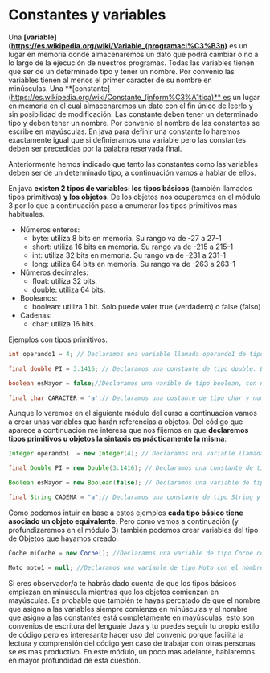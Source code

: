 # Constantes y variables

Una **[variable](https://es.wikipedia.org/wiki/Variable_(programaci%C3%B3n)** es un lugar en memoria donde almacenaremos un dato que podrá cambiar o no a lo largo de la ejecución de nuestros programas. Todas las variables tienen que ser de un determinado tipo y tener un nombre. Por convenio las variables tienen al menos el primer caracter de su nombre en minúsculas. Una **[constante](https://es.wikipedia.org/wiki/Constante_(inform%C3%A1tica)** es un lugar en memoria en el cual almacenaremos un dato con el fin único de leerlo y sin posibilidad de modificación. Las constante deben tener un determinado tipo y deben tener un nombre. Por convenio el nombre de las constantes se escribe en mayúsculas. En java para definir una constante lo haremos exactamente igual que si definieramos una variable pero las constantes deben ser precedidas por la [palabra reservada](https://es.wikipedia.org/wiki/Palabra_reservada) final.

Anteriormente hemos indicado que tanto las constantes como las variables deben ser de un determinado tipo, a continuación vamos a hablar de ellos.

En java **existen 2 tipos de variables: los tipos básicos** (también llamados tipos primitivos) **y los objetos**. De los objetos nos ocuparemos en el módulo 3 por lo que a continuación paso a enumerar los tipos primitivos mas habituales.

*   Números enteros:
    *   byte: utiliza 8 bits en memoria. Su rango va de -27 a 27-1
    *   short: utiliza 16 bits en memoria. Su rango va de -215 a 215-1
    *   int: utiliza 32 bits en memoria. Su rango va de -231 a 231-1
    *   long: utiliza 64 bits en memoria. Su rango va de -263 a 263-1
*   Números decimales:
    *   float: utiliza 32 bits.
    *   double: utiliza 64 bits.
*   Booleanos:
    *   boolean: utiliza 1 bit. Solo puede valer true (verdadero) o false (falso)
*   Cadenas:
    *   char: utiliza 16 bits.

Ejemplos con tipos primitivos:

```java
int operando1 = 4; // Declaramos una variable llamada operando1 de tipo int y le asignamos el valor 4

final double PI = 3.1416; // Declaramos una constante de tipo double. El nombre de la constante es PI y le asignamos el valor 3,1416

boolean esMayor = false;//Declaramos una varible de tipo boolean, con nombre esMayor y le asignamos el valor falso

final char CARACTER = 'a';// Declaramos una costante de tipo char y nombre CARACTER. Le asignamos el valor 'a'. Fíjate en que son comillas simples.
```

Aunque lo veremos en el siguiente módulo del curso a continuación vamos a crear unas variables que harán referencias a objetos. Del código que aparece a continuación me interesa que nos fijemos en que **declaremos tipos primitivos u objetos la sintaxis es prácticamente la misma**:

```java
Integer operando1  = new Integer(4); // Declaramos una variable llamada operando1 de tipo Integer y le asignamos el valor 4

final Double PI = new Double(3.1416); // Declaramos una constante de tipo Double. El nombre de la constante es PI y le asignamos el valor 3,1416

Boolean esMayor = new Boolean(false); // Declaramos una variable de tipo Boolean, con nombre esMayor y le asignamos el valor falso.

final String CADENA = "a";// Declaramos una constante de tipo String y nombre CADENA y le asignamos el valor "a". Fíjate en que son comillas dobles. Además aquí es el único lugar donde no hemos escrito new String("a") pero de esto ya hablaremos mas adelante aunque no es trivial
```

Como podemos intuir en base a estos ejemplos **cada tipo básico tiene asociado un objeto equivalente**. Pero como vemos a continuación (y profundizaremos en el módulo 3) también podemos crear variables del tipo de Objetos que hayamos creado.

```java
Coche miCoche = new Coche(); //Declaramos una variable de tipo Coche con el nombre miCoche y llamamos al constructor de la clase. Mas adelante hablaremos de esto

Moto moto1 = null; //Declaramos una variable de tipo Moto con el nombre moto1 y le asignamos el valor null
```

Si eres observador/a te habrás dado cuenta de que los tipos básicos empiezan en minúscula mientras que los objetos comienzan en mayúsculas. Es probable que también te hayas percatado de que el nombre que asigno a las variables siempre comienza en minúsculas y el nombre que asigno a las constantes está completamente en mayúsculas, esto son convenios de escritura del lenguaje Java y tu puedes seguir tu propio estilo de código pero es interesante hacer uso del convenio porque facilita la lectura y comprensión del código yen caso de trabajar con otras personas se es mas productivo. En este módulo, un poco mas adelante, hablaremos en mayor profundidad de esta cuestión.

